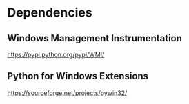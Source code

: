 # Dependencies

## Windows Management Instrumentation
https://pypi.python.org/pypi/WMI/

## Python for Windows Extensions
https://sourceforge.net/projects/pywin32/
